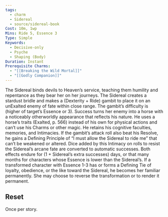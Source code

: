 ```yaml
---
tags:
  - charm
  - Sidereal
  - source/sidereal-book
Cost: 10m, 1wp
Mins: Ride 5, Essence 3
Type: Simple
Keywords:
  - Decisive-only
  - Psyche
  - Shaping (Body)
Duration: Instant
Prerequisite Charms:
  - "[[Breaking the Wild Mortal]]"
  - "[[Godly Companion]]"
---
```

The Sidereal binds devils to Heaven’s service, teaching them humility and repentance as they bear her on her journeys. The Sidereal creates a stardust bridle and makes a (Dexterity + Ride) gambit to place it on an unExalted enemy of fate within close range. The gambit’s difficulty is (higher of target’s Essence or 3). Success turns her enemy into a horse with a noticeably otherworldly appearance that reflects his nature. He uses a horse’s traits (Exalted, p. 566) instead of his own for physical actions and can’t use his Charms or other magic. He retains his cognitive faculties, memories, and Intimacies. If the gambit’s attack roll also beat his Resolve, he gains a Defining Principle of “I must allow the Sidereal to ride me” that can’t be weakened or altered. Dice added by this Intimacy on rolls to resist the Sidereal’s arcane fate are converted to automatic successes. Both effects endure for (1 + Sidereal’s extra successes) days, or that many months for characters whose Essence is lower than the Sidereal’s. If a transformed character with Essence 1-3 has or forms a Defining Tie of loyalty, obedience, or the like toward the Sidereal, he becomes her familiar permanently. She may choose to reverse the transformation or to render it permanent. 
## Reset
Once per story.